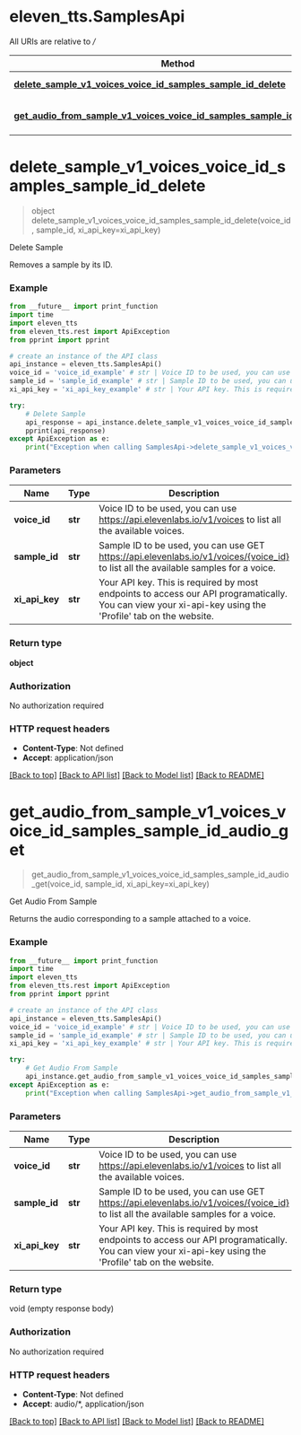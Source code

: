 # eleven_tts.SamplesApi

All URIs are relative to */*

Method | HTTP request | Description
------------- | ------------- | -------------
[**delete_sample_v1_voices_voice_id_samples_sample_id_delete**](SamplesApi.md#delete_sample_v1_voices_voice_id_samples_sample_id_delete) | **DELETE** /v1/voices/{voice_id}/samples/{sample_id} | Delete Sample
[**get_audio_from_sample_v1_voices_voice_id_samples_sample_id_audio_get**](SamplesApi.md#get_audio_from_sample_v1_voices_voice_id_samples_sample_id_audio_get) | **GET** /v1/voices/{voice_id}/samples/{sample_id}/audio | Get Audio From Sample

# **delete_sample_v1_voices_voice_id_samples_sample_id_delete**
> object delete_sample_v1_voices_voice_id_samples_sample_id_delete(voice_id, sample_id, xi_api_key=xi_api_key)

Delete Sample

Removes a sample by its ID.

### Example
```python
from __future__ import print_function
import time
import eleven_tts
from eleven_tts.rest import ApiException
from pprint import pprint

# create an instance of the API class
api_instance = eleven_tts.SamplesApi()
voice_id = 'voice_id_example' # str | Voice ID to be used, you can use https://api.elevenlabs.io/v1/voices to list all the available voices.
sample_id = 'sample_id_example' # str | Sample ID to be used, you can use GET https://api.elevenlabs.io/v1/voices/{voice_id} to list all the available samples for a voice.
xi_api_key = 'xi_api_key_example' # str | Your API key. This is required by most endpoints to access our API programatically. You can view your xi-api-key using the 'Profile' tab on the website. (optional)

try:
    # Delete Sample
    api_response = api_instance.delete_sample_v1_voices_voice_id_samples_sample_id_delete(voice_id, sample_id, xi_api_key=xi_api_key)
    pprint(api_response)
except ApiException as e:
    print("Exception when calling SamplesApi->delete_sample_v1_voices_voice_id_samples_sample_id_delete: %s\n" % e)
```

### Parameters

Name | Type | Description  | Notes
------------- | ------------- | ------------- | -------------
 **voice_id** | **str**| Voice ID to be used, you can use https://api.elevenlabs.io/v1/voices to list all the available voices. | 
 **sample_id** | **str**| Sample ID to be used, you can use GET https://api.elevenlabs.io/v1/voices/{voice_id} to list all the available samples for a voice. | 
 **xi_api_key** | **str**| Your API key. This is required by most endpoints to access our API programatically. You can view your xi-api-key using the &#x27;Profile&#x27; tab on the website. | [optional] 

### Return type

**object**

### Authorization

No authorization required

### HTTP request headers

 - **Content-Type**: Not defined
 - **Accept**: application/json

[[Back to top]](#) [[Back to API list]](../README.md#documentation-for-api-endpoints) [[Back to Model list]](../README.md#documentation-for-models) [[Back to README]](../README.md)

# **get_audio_from_sample_v1_voices_voice_id_samples_sample_id_audio_get**
> get_audio_from_sample_v1_voices_voice_id_samples_sample_id_audio_get(voice_id, sample_id, xi_api_key=xi_api_key)

Get Audio From Sample

Returns the audio corresponding to a sample attached to a voice.

### Example
```python
from __future__ import print_function
import time
import eleven_tts
from eleven_tts.rest import ApiException
from pprint import pprint

# create an instance of the API class
api_instance = eleven_tts.SamplesApi()
voice_id = 'voice_id_example' # str | Voice ID to be used, you can use https://api.elevenlabs.io/v1/voices to list all the available voices.
sample_id = 'sample_id_example' # str | Sample ID to be used, you can use GET https://api.elevenlabs.io/v1/voices/{voice_id} to list all the available samples for a voice.
xi_api_key = 'xi_api_key_example' # str | Your API key. This is required by most endpoints to access our API programatically. You can view your xi-api-key using the 'Profile' tab on the website. (optional)

try:
    # Get Audio From Sample
    api_instance.get_audio_from_sample_v1_voices_voice_id_samples_sample_id_audio_get(voice_id, sample_id, xi_api_key=xi_api_key)
except ApiException as e:
    print("Exception when calling SamplesApi->get_audio_from_sample_v1_voices_voice_id_samples_sample_id_audio_get: %s\n" % e)
```

### Parameters

Name | Type | Description  | Notes
------------- | ------------- | ------------- | -------------
 **voice_id** | **str**| Voice ID to be used, you can use https://api.elevenlabs.io/v1/voices to list all the available voices. | 
 **sample_id** | **str**| Sample ID to be used, you can use GET https://api.elevenlabs.io/v1/voices/{voice_id} to list all the available samples for a voice. | 
 **xi_api_key** | **str**| Your API key. This is required by most endpoints to access our API programatically. You can view your xi-api-key using the &#x27;Profile&#x27; tab on the website. | [optional] 

### Return type

void (empty response body)

### Authorization

No authorization required

### HTTP request headers

 - **Content-Type**: Not defined
 - **Accept**: audio/*, application/json

[[Back to top]](#) [[Back to API list]](../README.md#documentation-for-api-endpoints) [[Back to Model list]](../README.md#documentation-for-models) [[Back to README]](../README.md)

